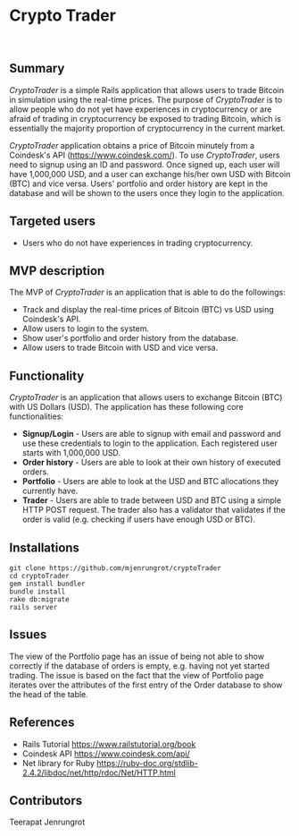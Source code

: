 Crypto Trader
=============

 

Summary
-------

*CryptoTrader* is a simple Rails application that allows users to trade Bitcoin
in simulation using the real-time prices. The purpose of *CryptoTrader* is to allow people
who do not yet have experiences in cryptocurrency or are afraid of trading in cryptocurrency
be exposed to trading Bitcoin, which is essentially the majority proportion of cryptocurrency
in the current market.

*CryptoTrader* application obtains a price of Bitcoin minutely from a Coindesk's API (https://www.coindesk.com/).
To use *CryptoTrader*, users need to signup using an ID and password. Once signed up, each user 
will have 1,000,000 USD, and a user can exchange his/her own USD with Bitcoin (BTC) and vice versa. 
Users' portfolio and order history are kept in the database and will be shown to the users once
they login to the application.


Targeted users
--------------

-   Users who do not have experiences in trading cryptocurrency.


MVP description
---------------

The MVP of *CryptoTrader* is an application that is able to do the followings:

-   Track and display the real-time prices of Bitcoin (BTC) vs USD using Coindesk's API.
-   Allow users to login to the system.
-   Show user's portfolio and order history from the database.
-   Allow users to trade Bitcoin with USD and vice versa.

Functionality
-------------

*CryptoTrader* is an application that allows users to exchange Bitcoin (BTC) with US Dollars (USD). The application has these following core functionalities:
- __Signup/Login__ - Users are able to signup with email and password and use these credentials to login to the application. Each registered user starts with 1,000,000 USD. 
- __Order history__ - Users are able to look at their own history of executed orders. 
- __Portfolio__ - Users are able to look at the USD and BTC allocations they currently have.
- __Trader__ - Users are able to trade between USD and BTC using a simple HTTP POST request. The trader also has a validator that validates if the order is valid (e.g. checking if users have enough USD or BTC).

Installations
-------------

```
git clone https://github.com/mjenrungrot/cryptoTrader
cd cryptoTrader
gem install bundler
bundle install
rake db:migrate
rails server
```

Issues
------
The view of the Portfolio page has an issue of being not able to show correctly if the database of orders is empty, e.g. having not yet started trading. The issue is based on the fact that the view of Portfolio page iterates over the attributes of the first entry of the Order database to show the head of the table. 
 

References
----------

- Rails Tutorial <https://www.railstutorial.org/book>
- Coindesk API <https://www.coindesk.com/api/>
- Net library for Ruby <https://ruby-doc.org/stdlib-2.4.2/libdoc/net/http/rdoc/Net/HTTP.html>
 

Contributors
------------

Teerapat Jenrungrot

 
